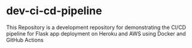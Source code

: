 # dev-ci-cd-pipeline
This Repository is a development repository for demonstrating the CI/CD pipeline for Flask app deployment on Heroku and AWS using Docker and GitHub Actions
